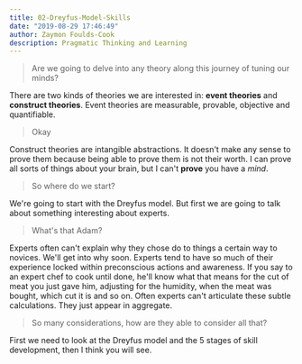 ```yaml
---
title: 02-Dreyfus-Model-Skills
date: "2019-08-29 17:46:49"
author: Zaymon Foulds-Cook
description: Pragmatic Thinking and Learning
---
```


> Are we going to delve into any theory along this journey of tuning our minds?

There are two kinds of theories we are interested in: __event theories__ and __construct theories__. Event theories are measurable, provable, objective and quantifiable.

> Okay

Construct theories are intangible abstractions. It doesn't make any sense to prove them because being able to prove them is not their worth. I can prove all sorts of things about your brain, but I can't __prove__ you have a *mind*.

> So where do we start?

We're going to start with the Dreyfus model. But first we are going to talk about something interesting about experts.

> What's that Adam?

Experts often can't explain why they chose do to things a certain way to novices. We'll get into why soon. Experts tend to have so much of their experience locked within preconscious actions and awareness. If you say to an expert chef to cook until done, he'll know what that means for the cut of meat you just gave him, adjusting for the humidity, when the meat was bought, which cut it is and so on. Often experts can't articulate these subtle calculations. They just appear in aggregate.

> So many considerations, how are they able to consider all that?

First we need to look at the Dreyfus model and the 5 stages of skill development, then I think you will see.


